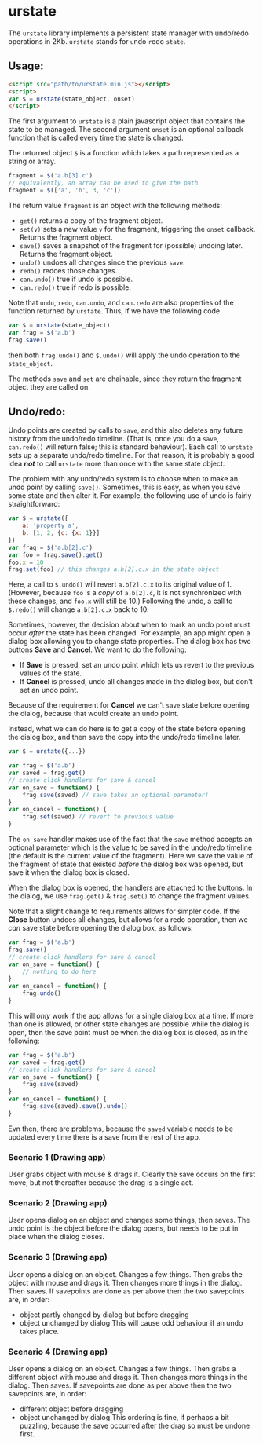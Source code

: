 # urstate

The ```urstate``` library implements a persistent state manager with undo/redo operations in 2Kb. ```urstate``` stands for ```u```ndo ```r```edo ```state```.

## Usage:
```html
<script src="path/to/urstate.min.js"></script>
<script>
var $ = urstate(state_object, onset)
</script>
```
The first argument to ```urstate``` is a plain javascript object that contains the state to be managed. The second argument ```onset``` is an optional callback function that is called every time the state is changed.

The returned object ```$``` is a function which takes a path represented as a string or array.

```javascript
fragment = $('a.b[3].c')
// equivalently, an array can be used to give the path
fragment = $(['a', 'b', 3, 'c'])
```
The return value ```fragment``` is an object with the following methods:

* ```get()``` returns a copy of the fragment object.
* ```set(v)``` sets a new value ```v``` for the fragment, triggering the ```onset``` callback. Returns the fragment object.
* ```save()``` saves a snapshot of the fragment for (possible) undoing later. Returns the fragment object.
* ```undo()``` undoes all changes since the previous ```save```.
* ```redo()``` redoes those changes.
* ```can.undo()``` true if undo is possible.
* ```can.redo()``` true if redo is possible.

Note that ```undo```, ```redo```, ```can.undo```, and ```can.redo``` are also properties of the function returned by ```urstate```. Thus, if we have the following code

```javascript
var $ = urstate(state_object)
var frag = $('a.b')
frag.save()
```
then both ```frag.undo()``` and ```$.undo()``` will apply the undo operation to the ```state_object```.

The methods ```save``` and ```set``` are chainable, since they return the fragment object they are called on.

## Undo/redo:

Undo points are created by calls to ```save```, and this also deletes any future history from the undo/redo timeline. (That is, once you do a ```save```, ```can.redo()``` will return false; this is standard behaviour). Each call to ```urstate``` sets up a separate undo/redo timeline. For that reason, it is probably a good idea ***not*** to call ```urstate``` more than once with the same state object.

The problem with any undo/redo system is to choose when to make an undo point by calling ```save()```. Sometimes, this is easy, as when you save some state and then alter it. For example, the following use of undo is fairly straightforward:

```javascript
var $ = urstate({
    a: 'property a',
    b: [1, 2, {c: {x: 1}}]
})
var frag = $('a.b[2].c')
var foo = frag.save().get()
foo.x = 10 
frag.set(foo) // this changes a.b[2].c.x in the state object
```

Here, a call to ```$.undo()``` will revert ```a.b[2].c.x``` to its original value of 1. (However, because ```foo``` is a *copy* of ```a.b[2].c```, it is not synchronized with these changes, 
and ```foo.x``` will still be 10.) Following the undo, a call to ```$.redo()``` will change ```a.b[2].c.x``` back to 10. 

Sometimes, however, the decision about when to mark an undo point must occur *after* the state has been changed. For example, an app might open a dialog box allowing you to change state properties. The dialog box has two buttons **Save** and **Cancel**. We want to do the following:
* If **Save** is pressed, set an undo point which lets us revert to the previous values of the state.
* If **Cancel** is pressed, undo all changes made in the dialog box, but don't set an undo point.

Because of the requirement for **Cancel** we can't ```save``` state before opening the dialog, because that would create an undo point.

Instead, what we can do here is to get a copy of the state before opening the dialog box, and then save the copy into the undo/redo timeline later.

```javascript
var $ = urstate({...})

var frag = $('a.b')
var saved = frag.get()
// create click handlers for save & cancel
var on_save = function() {
    frag.save(saved) // save takes an optional parameter!
}
var on_cancel = function() {
    frag.set(saved) // revert to previous value
}
```

The ```on_save``` handler makes use of the fact that the ```save``` method accepts an optional parameter which is the value to be saved in the undo/redo timeline (the default is the current value of the fragment). Here we save the value of the fragment of state that existed *before* the dialog box was opened, but save it when the dialog box is closed.

When the dialog box is opened, the handlers are attached to the buttons. In the dialog, we use ```frag.get()``` & ```frag.set()``` to change the fragment values.

Note that a slight change to requirements allows for simpler code. If the **Close** button undoes all changes, but allows for a redo operation, then we *can* save state before opening the dialog box, as follows:

```javascript
var frag = $('a.b')
frag.save()
// create click handlers for save & cancel
var on_save = function() {
    // nothing to do here
}
var on_cancel = function() {
    frag.undo()
}
```

This will *only* work if the app allows for a single dialog box at a time. If more than one is allowed, or other state changes are possible while the dialog is open, then the save point must be when the dialog box is closed, as in the following:

```javascript
var frag = $('a.b')
var saved = frag.get()
// create click handlers for save & cancel
var on_save = function() {
    frag.save(saved)
}
var on_cancel = function() {
    frag.save(saved).save().undo()
}
```

Evn then, there are problems, because the ```saved``` variable needs to be updated every time there is a save from the rest of the app.

### Scenario 1 (Drawing app)
User grabs object with mouse & drags it. Clearly the save occurs on the first move, but not thereafter because the drag is a single act.

### Scenario 2 (Drawing app)
User opens dialog on an object and changes some things, then saves. The undo point is the object before the dialog opens, but needs to be put in place when the dialog closes.

### Scenario 3 (Drawing app)
User opens a dialog on an object. Changes a few things. Then grabs the object with mouse and drags it. Then changes more things in the dialog. Then saves. If savepoints are done as per above then the two savepoints are, in order:
* object partly changed by dialog but before dragging
* object unchanged by dialog
This will cause odd behaviour if an undo takes place. 

### Scenario 4 (Drawing app)
User opens a dialog on an object. Changes a few things. Then grabs a different object with mouse and drags it. Then changes more things in the dialog. Then saves. If savepoints are done as per above then the two savepoints are, in order:
* different object before dragging
* object unchanged by dialog
This ordering is fine, if perhaps a bit puzzling, because the save occurred after the drag so must be undone first. 
